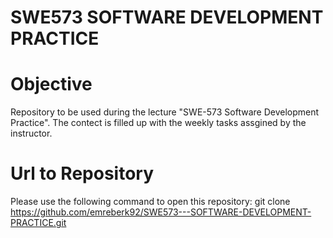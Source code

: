 # SWE573 SOFTWARE DEVELOPMENT PRACTICE 
# Objective #
Repository to be used during the lecture "SWE-573 Software Development Practice".
The contect is filled up with the weekly tasks assgined by the instructor.
# Url to Repository #
Please use the following command to open this repository: 
git clone https://github.com/emreberk92/SWE573---SOFTWARE-DEVELOPMENT-PRACTICE.git
